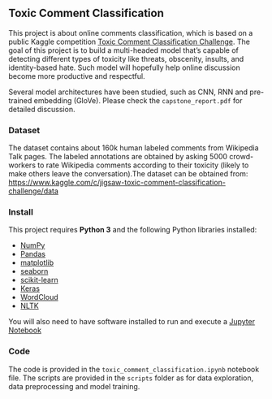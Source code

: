 ## Toxic Comment Classification

This project is about online comments classification, which is based on a public Kaggle competition [Toxic
Comment Classification Challenge](https://www.kaggle.com/c/jigsaw-toxic-comment-classification-challenge). The goal of this project is to build a multi-headed model that’s capable of detecting different types of toxicity like threats, obscenity, insults, and identity-based hate. Such model will hopefully help online discussion become more productive and respectful.

Several model architectures have been studied, such as CNN, RNN and pre-trained embedding (GloVe). Please check the `capstone_report.pdf` for detailed discussion.

### Dataset
The dataset contains about 160k human labeled comments from Wikipedia Talk pages. The labeled annotations
are obtained by asking 5000 crowd-workers to rate Wikipedia comments according to their toxicity (likely to
make others leave the conversation).The dataset can be obtained from:
https://www.kaggle.com/c/jigsaw-toxic-comment-classification-challenge/data


### Install
This project requires **Python 3** and the following Python libraries installed:

- [NumPy](http://www.numpy.org/)
- [Pandas](http://pandas.pydata.org)
- [matplotlib](http://matplotlib.org/)
- [seaborn](https://seaborn.pydata.org/)
- [scikit-learn](http://scikit-learn.org/stable/)
- [Keras](https://keras.io/)
- [WordCloud](https://github.com/amueller/word_cloud)
- [NLTK](https://www.nltk.org/)

You will also need to have software installed to run and execute a [Jupyter Notebook](http://ipython.org/notebook.html)

### Code

The code is provided in the `toxic_comment_classification.ipynb` notebook file. The scripts are provided in the `scripts` folder as for data exploration, data preprocessing and model training.
